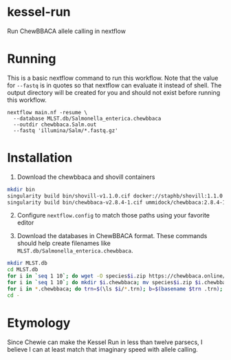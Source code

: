 # kessel-run
Run ChewBBACA allele calling in nextflow

# Running

This is a basic nextflow command to run this workflow.
Note that the value for `--fastq` is in quotes so that
nextflow can evaluate it instead of shell.
The output directory will be created for you and should
not exist before running this workflow.

    nextflow main.nf -resume \
      --database MLST.db/Salmonella_enterica.chewbbaca 
      --outdir chewbbaca.Salm.out
      --fastq 'illumina/Salm/*.fastq.gz'


# Installation

1. Download the chewbbaca and shovill containers

```bash
mkdir bin
singularity build bin/shovill-v1.1.0.cif docker://staphb/shovill:1.1.0
singularity build bin/chewbbaca-v2.8.4-1.cif ummidock/chewbbaca:2.8.4-1
```

2. Configure `nextflow.config` to match those paths using your favorite editor

3. Download the databases in ChewBBACA format.
These commands should help create filenames like `MLST.db/Salmonella_enterica.chewbbaca`.

```bash
mkdir MLST.db
cd MLST.db
for i in `seq 1 10`; do wget -O species$i.zip https://chewbbaca.online/NS/api/species/$i/schemas/1/zip?request_type=download; done
for i in `seq 1 10`; do mkdir $i.chewbbaca; mv species$i.zip $i.chewbbaca/; (cd $i.chewbbaca; unzip species$i.zip); done;
for i in *.chewbbaca; do trn=$(\ls $i/*.trn); b=$(basename $trn .trn); target=$b.chewbbaca; mv $i $target -nv; done;
cd -
```

# Etymology

Since Chewie can make the Kessel Run in less than twelve parsecs,
I believe I can at least match that imaginary speed with allele calling.

